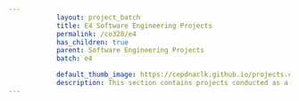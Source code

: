 ```yaml
---
            layout: project_batch
            title: E4 Software Engineering Projects
            permalink: /co328/e4
            has_children: true
            parent: Software Engineering Projects
            batch: e4

            default_thumb_image: https://cepdnaclk.github.io/projects.ce.pdn.ac.lk/data/categories/co328/thumbnail.jpg
            description: This section contains projects conducted as a partial requirement to complete the course CO328 - Software Engineering. Usually, these projects are conducted by groups of 3 students. The course focus on using software architectures and software project management experience.
---
```

